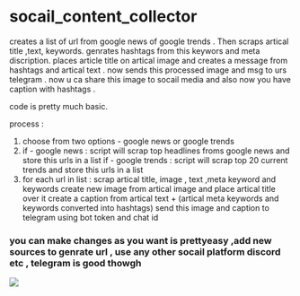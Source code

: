 # socail_content_collector
creates a list of url from  google news of google trends . Then scraps  artical title ,text, keywords. genrates hashtags from this keywors and meta discription.  places article title  on artical image and  creates a message  from hashtags  and artical text . now sends  this processed image  and msg to urs telegram . now u ca share this image to socail media and also  now you have caption with hashtags . 

code is pretty much basic.

process :

 1)  choose from two options - google news or google trends
 2)  if - google news :
            script will scrap top headlines froms google news and  store this urls in a list
     if - google trends : 
           script will scrap top 20 current trends and store this urls in a list
 3) for each url in list  :
        scrap  artical  title, image , text ,meta keyword and keywords
        create new image from artical image and place artical title over it
        create a caption  from  artical text + (artical meta keywords and keywords  converted into hashtags)
        send this image and caption to telegram using bot token and chat id 
        
### you can make changes as you want is prettyeasy ,add new sources to genrate url , use any other socail platform discord etc , telegram is good thowgh


<img src="./myimage.jpg">
